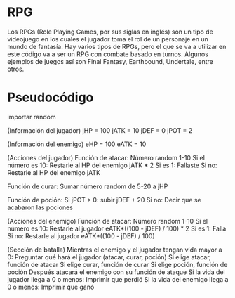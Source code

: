 # RPG

Los RPGs (Role Playing Games, por sus siglas en inglés) son un tipo de videojuego en los cuales el jugador toma el rol de un personaje en un mundo de fantasía. Hay varios tipos de RPGs, pero el que se va a utilizar en este código va a ser un RPG con combate basado en turnos. Algunos ejemplos de juegos así son Final Fantasy, Earthbound, Undertale, entre otros. 

# Pseudocódigo
importar random

(Información del jugador)
jHP = 100
jATK = 10
jDEF = 0
jPOT = 2

(Información del enemigo)
eHP = 100
eATK = 10

(Acciones del jugador)
Función de atacar:
	Número random 1-10
	Si el número es 10:
		Restarle al HP del enemigo jATK * 2
	Si es 1:
		Fallaste
	Si no:
		Restarle al HP del enemigo jATK
	
Función de curar:
	Sumar número random de 5-20 a jHP

Función de poción:
	Si jPOT > 0:
		subir jDEF + 20
	Si no:
		Decir que se acabaron las pociones

(Acciones del enemigo)
Función de atacar:
	Número random 1-10
	Si el número es 10:
		Restarle al jugador eATK*((100 - jDEF) / 100) * 2
	Si es 1:
		Falla
	Si no:
		Restarle al jugador eATK*((100 - jDEF) / 100)
	
(Sección de batalla)
Mientras el enemigo y el jugador tengan vida mayor a 0:
	Preguntar qué hará el jugador (atacar, curar, poción)
	Si elige atacar, función de atacar
	Si elige curar, función de curar
	Si elige poción, función de poción
	Después atacará el enemigo con su función de ataque
	Si la vida del jugador llega a 0 o menos: 
		Imprimir que perdió
	Si la vida del enemigo llega a 0 o menos:
		Imprimir que ganó
	

